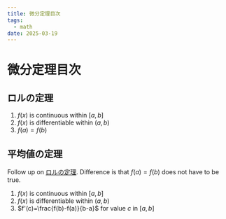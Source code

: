 ```yaml
---
title: 微分定理目次
tags: 
  - math
date: 2025-03-19
---
```


# 微分定理目次


## ロルの定理 

1. $f(x)$ is continuous within $[a,b]$
2. $f(x)$ is differentiable within $(a,b)$
3. $f(a)=f(b)$

## 平均値の定理

Follow up on [ロルの定理](#ロルの定理).
Difference is that $f(a)=f(b)$ does not have to be true.

1. $f(x)$ is continuous within $[a,b]$
2. $f(x)$ is differentiable within $(a,b)$
3. $f'(c)=\frac{f(b)-f(a)}{b-a}$ for value $c$ in $[a,b]$
